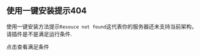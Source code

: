 ## 使用一键安装提示404

使用一键安装方法提示`Resouce not found`这代表你的服务器还未支持当前架构，请插件是不是满足运行条件.

<router-link to="/quick/install.html#查看满足条件">点击查看满足条件</router-link>